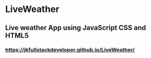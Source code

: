 # LiveWeather
## Live weather App using JavaScript CSS and HTML5

### https://jkfullstackdeveloper.github.io/LiveWeather/
